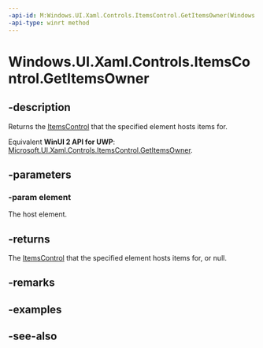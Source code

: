 ```yaml
---
-api-id: M:Windows.UI.Xaml.Controls.ItemsControl.GetItemsOwner(Windows.UI.Xaml.DependencyObject)
-api-type: winrt method
---
```


<!-- Method syntax
public Windows.UI.Xaml.Controls.ItemsControl GetItemsOwner(Windows.UI.Xaml.DependencyObject element)
-->

# Windows.UI.Xaml.Controls.ItemsControl.GetItemsOwner

## -description
Returns the [ItemsControl](itemscontrol.md) that the specified element hosts items for.

Equivalent **WinUI 2 API for UWP**: [Microsoft.UI.Xaml.Controls.ItemsControl.GetItemsOwner](/windows/winui/api/microsoft.ui.xaml.controls.itemscontrol.getitemsowner).

## -parameters
### -param element
The host element.

## -returns
The [ItemsControl](itemscontrol.md) that the specified element hosts items for, or null.

## -remarks

## -examples

## -see-also
